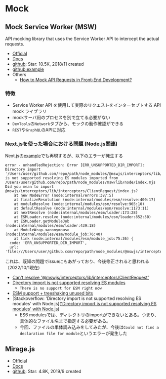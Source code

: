 # Mock


## Mock Service Worker (MSW)
API mocking library that uses the Service Worker API to intercept the actual requests.

- [Official](https://mswjs.io/)
- [Docs](https://mswjs.io/docs/getting-started/install)
- [github](https://github.com/mswjs/msw): Star: 10.5K, 2018/11 created
- [github:example](https://github.com/mswjs/examples)
- Others
  - [How to Mock API Requests in Front-End Development?](https://www.codit.eu/blog/how-to-mock-api-requests-in-front-end-development/)

### 特徴
- Service Worker API を使用して実際のリクエストをインターセプトする API mock ライブラリ
- mockサーバ用のプロセスを別で立てる必要がない
- `DevTools`の`Network`タブから、モックの動作確認ができる
- `REST`や`GraphQL`のAPIに対応

### Next.jsを使った場合における問題 (Node.js関連)
Next.jsの[example](https://github.com/vercel/next.js/tree/canary/examples/with-msw)でも再現するが、以下のエラーが発生する
```
error - unhandledRejection: Error [ERR_UNSUPPORTED_DIR_IMPORT]: Directory import '/Users/user/github.com/repo/path/node_modules/@mswjs/interceptors/lib/interceptors/ClientRequest' is not supported resolving ES modules imported from /Users/user/github.com/repo/path/node_modules/msw/lib/node/index.mjs
Did you mean to import @mswjs/interceptors/lib/interceptors/ClientRequest/index.js?
    at new NodeError (node:internal/errors:387:5)
    at finalizeResolution (node:internal/modules/esm/resolve:400:17)
    at moduleResolve (node:internal/modules/esm/resolve:965:10)
    at defaultResolve (node:internal/modules/esm/resolve:1173:11)
    at nextResolve (node:internal/modules/esm/loader:173:28)
    at ESMLoader.resolve (node:internal/modules/esm/loader:852:30)
    at ESMLoader.getModuleJob (node:internal/modules/esm/loader:439:18)
    at ModuleWrap.<anonymous> (node:internal/modules/esm/module_job:76:40)
    at link (node:internal/modules/esm/module_job:75:36) {
  code: 'ERR_UNSUPPORTED_DIR_IMPORT',
  url: 'file:///Users/user/github.com/repo/path/node_modules/@mswjs/interceptors/lib/interceptors/ClientRequest'
```

これは、既知の問題でissueにもあがっており、今後修正されると思われる（2022/10/1現在)
- [Can't resolve '@mswjs/interceptors/lib/interceptors/ClientRequest'](https://github.com/mswjs/msw/issues/1267)
- [Directory import is not supported resolving ES modules](https://github.com/mswjs/msw/issues/1201)
  - `There is no support for ESM right now`
- [ESM support + treeshaking unused bits](https://github.com/mswjs/msw/issues/1384)
- [Stackoverflow: 'Directory import is not supported resolving ES modules' with Node.js](['Directory import is not supported resolving ES modules' with Node.js](https://stackoverflow.com/questions/64453859/directory-import-is-not-supported-resolving-es-modules-with-node-js))
  -  ES6 modulesでは、ディレクトリのimportができないとある。つまり、具体的なファイル名まで指定する必要がある。
  -  今回、ファイルの単体読み込みをしてみたが、今後は`Could not find a declaration file for module`というエラーが発生した

## Mirage.js
- [Official](https://miragejs.com/)
- [Docs](https://miragejs.com/docs/getting-started/introduction/)
- [github](https://github.com/miragejs/miragejs): Star: 4.8K, 2019/9 created
